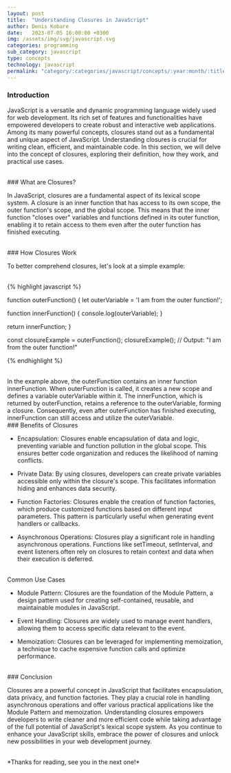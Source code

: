 ```yaml
---
layout: post
title:  "Understanding Closures in JavaScript"
author: Denis Kobare
date:   2023-07-05 16:00:00 +0300
img: /assets/img/svg/javascript.svg
categories: programming
sub_category: javascript
type: concepts
technology: javascript
permalink: "category/:categories/javascript/concepts/:year:month/:title"
---
```



### Introduction

JavaScript is a versatile and dynamic programming language widely used for web 
development. Its rich set of features and functionalities have empowered developers 
to create robust and interactive web applications. Among its many powerful 
concepts, closures stand out as a fundamental and unique aspect of JavaScript. 
Understanding closures is crucial for writing clean, efficient, and maintainable 
code. In this section, we will delve into the concept of closures, exploring 
their definition, how they work, and practical use cases.


<br>
### What are Closures?

In JavaScript, closures are a fundamental aspect of its lexical scope system. A 
closure is an inner function that has access to its own scope, the outer 
function's scope, and the global scope. This means that the inner function 
"closes over" variables and functions defined in its outer function, enabling it 
to retain access to them even after the outer function has finished executing.



<br>
### How Closures Work

To better comprehend closures, let's look at a simple example:

<br>
{% highlight javascript %}

function outerFunction() {
  let outerVariable = 'I am from the outer function!';

  function innerFunction() {
    console.log(outerVariable);
  }

  return innerFunction;
}

const closureExample = outerFunction();
closureExample(); // Output: "I am from the outer function!"

{% endhighlight %}



<br>
In the example above, the <span class="badge">outerFunction</span> contains an inner function <span class="badge">innerFunction</span>. When <span class="badge">outerFunction</span> is called, it creates a new scope and defines a variable <span class="badge">outerVariable</span> within it. The <span class="badge">innerFunction</span>, which is returned by <span class="badge">outerFunction</span>, retains a reference to the outerVariable, forming a closure. Consequently, even after <span class="badge">outerFunction</span> has finished executing, <span class="badge">innerFunction</span> can still access and utilize the <span class="badge">outerVariable</span>.


<br>
### Benefits of Closures

- Encapsulation: Closures enable encapsulation of data and logic, preventing 
variable and function pollution in the global scope. This ensures better code 
organization and reduces the likelihood of naming conflicts.

- Private Data: By using closures, developers can create private variables 
accessible only within the closure's scope. This facilitates information hiding 
and enhances data security.

- Function Factories: Closures enable the creation of function factories, which 
produce customized functions based on different input parameters. This pattern is 
particularly useful when generating event handlers or callbacks.

- Asynchronous Operations: Closures play a significant role in handling asynchronous 
operations. Functions like setTimeout, setInterval, and event listeners often rely 
on closures to retain context and data when their execution is deferred.


<br>
Common Use Cases

- Module Pattern: Closures are the foundation of the Module Pattern, a design 
pattern used for creating self-contained, reusable, and maintainable modules in 
JavaScript.

- Event Handling: Closures are widely used to manage event handlers, allowing 
them to access specific data relevant to the event.

- Memoization: Closures can be leveraged for implementing memoization, a technique 
to cache expensive function calls and optimize performance.



<br>
### Conclusion

Closures are a powerful concept in JavaScript that facilitates encapsulation, 
data privacy, and function factories. They play a crucial role in handling 
asynchronous operations and offer various practical applications like the Module 
Pattern and memoization. Understanding closures empowers developers to write 
cleaner and more efficient code while taking advantage of the full potential of 
JavaScript's lexical scope system. As you continue to enhance your JavaScript 
skills, embrace the power of closures and unlock new possibilities in your web 
development journey.


<br>
*Thanks for reading, see you in the next one!*
